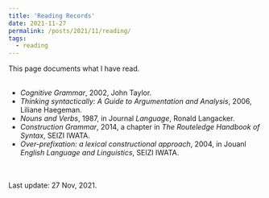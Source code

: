 ```yaml
---
title: 'Reading Records'
date: 2021-11-27
permalink: /posts/2021/11/reading/
tags:
  - reading
---
```


This page documents what I have read.
<br><br>

- *Cognitive Grammar*, 2002, John Taylor.
- *Thinking syntactically: A Guide to Argumentation and Analysis*, 2006, Liliane Haegeman.
- *Nouns and Verbs*, 1987, in Journal *Language*, Ronald Langacker.
- *Construction Grammar*, 2014, a chapter in *The Routeledge Handbook of Syntax*, SEIZI IWATA.
- *Over-prefixation: a lexical constructional approach*, 2004, in Jouanl *English Language and Linguistics*, SEIZI IWATA.

<br><br>
Last update: 27 Nov, 2021.
